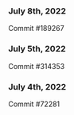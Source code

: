 ### July 8th, 2022

Commit #189267

### July 5th, 2022

Commit #314353


### July 4th, 2022

Commit #72281
